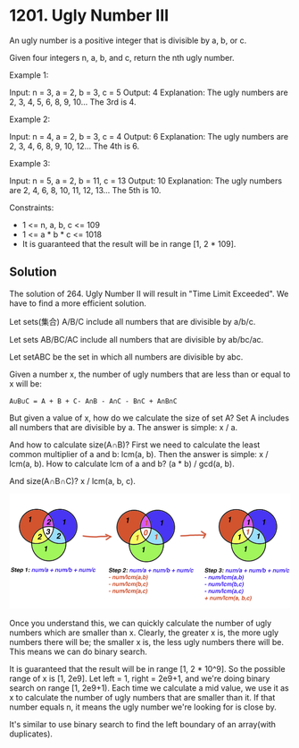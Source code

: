 # 1201. Ugly Number III
An ugly number is a positive integer that is divisible by a, b, or c.

Given four integers n, a, b, and c, return the nth ugly number.

Example 1:

Input: n = 3, a = 2, b = 3, c = 5
Output: 4
Explanation: The ugly numbers are 2, 3, 4, 5, 6, 8, 9, 10... The 3rd is 4.

Example 2:

Input: n = 4, a = 2, b = 3, c = 4
Output: 6
Explanation: The ugly numbers are 2, 3, 4, 6, 8, 9, 10, 12... The 4th is 6.

Example 3:

Input: n = 5, a = 2, b = 11, c = 13
Output: 10
Explanation: The ugly numbers are 2, 4, 6, 8, 10, 11, 12, 13... The 5th is 10.

Constraints:

* 1 <= n, a, b, c <= 109
* 1 <= a * b * c <= 1018
* It is guaranteed that the result will be in range [1, 2 * 109].

## Solution
The solution of 264. Ugly Number II will result in "Time Limit Exceeded". We have to find a more efficient solution.

Let sets(集合) A/B/C include all numbers that are divisible by a/b/c.

Let sets AB/BC/AC include all numbers that are divisible by ab/bc/ac.

Let setABC be the set in which all numbers are divisible by abc.

Given a number x, the number of ugly numbers that are less than or equal to x will be:

    A∪B∪C = A + B + C- A∩B - A∩C - B∩C + A∩B∩C

But given a value of x, how do we calculate the size of set A? Set A includes all numbers that are divisible by a. The answer is simple: x / a.

And how to calculate size(A∩B)? First we need to calculate the least common multiplier of a and b: lcm(a, b). Then the answer is simple: x / lcm(a, b). How to calculate lcm of a and b? (a * b) / gcd(a, b).

And size(A∩B∩C)? x / lcm(a, b, c).

![explanation](image_1569139496.png)

Once you understand this, we can quickly calculate the number of ugly numbers which are smaller than x. Clearly, the greater x is, the more ugly numbers there will be; the smaller x is, the less ugly numbers there will be. This means we can do binary search.

It is guaranteed that the result will be in range [1, 2 * 10^9]. So the possible range of x is [1, 2e9]. Let left = 1, right = 2e9+1, and we're doing binary search on range [1, 2e9+1). Each time we calculate a mid value, we use it as x to calculate the number of ugly numbers that are smaller than it. If that number equals n, it means the ugly number we're looking for is close by.

It's similar to use binary search to find the left boundary of an array(with duplicates).